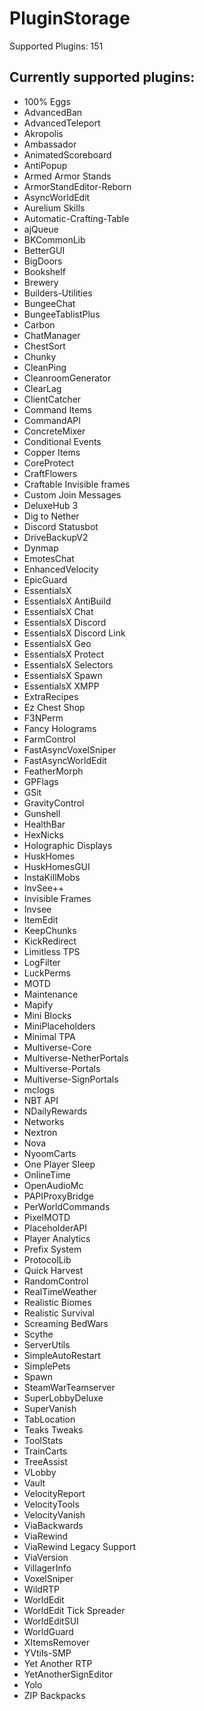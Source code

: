 # PluginStorage
Supported Plugins: 151

## Currently supported plugins:

- 100% Eggs
- AdvancedBan
- AdvancedTeleport
- Akropolis
- Ambassador
- AnimatedScoreboard
- AntiPopup
- Armed Armor Stands
- ArmorStandEditor-Reborn
- AsyncWorldEdit
- Aurelium Skills
- Automatic-Crafting-Table
- ajQueue
- BKCommonLib
- BetterGUI
- BigDoors
- Bookshelf
- Brewery
- Builders-Utilities
- BungeeChat
- BungeeTablistPlus
- Carbon
- ChatManager
- ChestSort
- Chunky
- CleanPing
- CleanroomGenerator
- ClearLag
- ClientCatcher
- Command Items
- CommandAPI
- ConcreteMixer
- Conditional Events
- Copper Items
- CoreProtect
- CraftFlowers
- Craftable Invisible frames
- Custom Join Messages
- DeluxeHub 3
- Dig to Nether
- Discord Statusbot
- DriveBackupV2
- Dynmap
- EmotesChat
- EnhancedVelocity
- EpicGuard
- EssentialsX
- EssentialsX AntiBuild
- EssentialsX Chat
- EssentialsX Discord
- EssentialsX Discord Link
- EssentialsX Geo
- EssentialsX Protect
- EssentialsX Selectors
- EssentialsX Spawn
- EssentialsX XMPP
- ExtraRecipes
- Ez Chest Shop
- F3NPerm
- Fancy Holograms
- FarmControl
- FastAsyncVoxelSniper
- FastAsyncWorldEdit
- FeatherMorph
- GPFlags
- GSit
- GravityControl
- Gunshell
- HealthBar
- HexNicks
- Holographic Displays
- HuskHomes
- HuskHomesGUI
- InstaKillMobs
- InvSee++
- Invisible Frames
- Invsee
- ItemEdit
- KeepChunks
- KickRedirect
- Limitless TPS
- LogFilter
- LuckPerms
- MOTD
- Maintenance
- Mapify
- Mini Blocks
- MiniPlaceholders
- Minimal TPA
- Multiverse-Core
- Multiverse-NetherPortals
- Multiverse-Portals
- Multiverse-SignPortals
- mclogs
- NBT API
- NDailyRewards
- Networks
- Nextron
- Nova
- NyoomCarts
- One Player Sleep
- OnlineTime
- OpenAudioMc
- PAPIProxyBridge
- PerWorldCommands
- PixelMOTD
- PlaceholderAPI
- Player Analytics
- Prefix System
- ProtocolLib
- Quick Harvest
- RandomControl
- RealTimeWeather
- Realistic Biomes
- Realistic Survival
- Screaming BedWars
- Scythe
- ServerUtils
- SimpleAutoRestart
- SimplePets
- Spawn
- SteamWarTeamserver
- SuperLobbyDeluxe
- SuperVanish
- TabLocation
- Teaks Tweaks
- ToolStats
- TrainCarts
- TreeAssist
- VLobby
- Vault
- VelocityReport
- VelocityTools
- VelocityVanish
- ViaBackwards
- ViaRewind
- ViaRewind Legacy Support
- ViaVersion
- VillagerInfo
- VoxelSniper
- WildRTP
- WorldEdit
- WorldEdit Tick Spreader
- WorldEditSUI
- WorldGuard
- XItemsRemover
- YVtils-SMP
- Yet Another RTP
- YetAnotherSignEditor
- Yolo
- ZIP Backpacks

